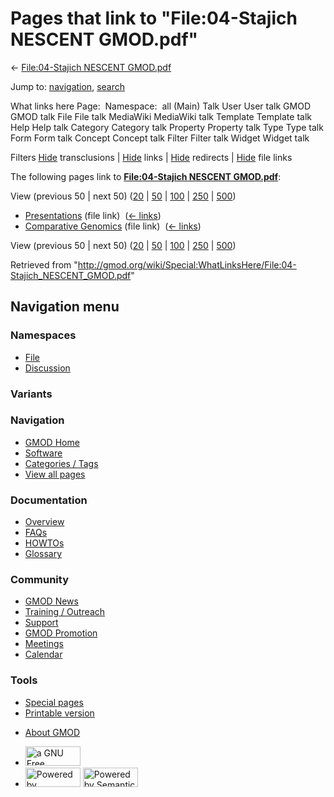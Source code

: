 <div id="mw-page-base" class="noprint">

</div>

<div id="mw-head-base" class="noprint">

</div>

<div id="content" class="mw-body" role="main">

<span id="top"></span>

<div id="mw-js-message" style="display:none;">

</div>



# <span dir="auto">Pages that link to "File:04-Stajich NESCENT GMOD.pdf"</span>

<div id="bodyContent">

<div id="contentSub">

← [File:04-Stajich NESCENT
GMOD.pdf](/wiki/File:04-Stajich_NESCENT_GMOD.pdf "File:04-Stajich NESCENT GMOD.pdf")

</div>

<div id="jump-to-nav" class="mw-jump">

Jump to: [navigation](#mw-navigation), [search](#p-search)

</div>

<div id="mw-content-text">

What links here Page:  Namespace:  all (Main) Talk User User talk GMOD
GMOD talk File File talk MediaWiki MediaWiki talk Template Template talk
Help Help talk Category Category talk Property Property talk Type Type
talk Form Form talk Concept Concept talk Filter Filter talk Widget
Widget talk

Filters
[Hide](/mediawiki/index.php?title=Special:WhatLinksHere/File:04-Stajich_NESCENT_GMOD.pdf&hidetrans=1 "Special:WhatLinksHere/File:04-Stajich NESCENT GMOD.pdf")
transclusions \|
[Hide](/mediawiki/index.php?title=Special:WhatLinksHere/File:04-Stajich_NESCENT_GMOD.pdf&hidelinks=1 "Special:WhatLinksHere/File:04-Stajich NESCENT GMOD.pdf")
links \|
[Hide](/mediawiki/index.php?title=Special:WhatLinksHere/File:04-Stajich_NESCENT_GMOD.pdf&hideredirs=1 "Special:WhatLinksHere/File:04-Stajich NESCENT GMOD.pdf")
redirects \|
[Hide](/mediawiki/index.php?title=Special:WhatLinksHere/File:04-Stajich_NESCENT_GMOD.pdf&hideimages=1 "Special:WhatLinksHere/File:04-Stajich NESCENT GMOD.pdf")
file links

The following pages link to **[File:04-Stajich NESCENT
GMOD.pdf](/wiki/File:04-Stajich_NESCENT_GMOD.pdf "File:04-Stajich NESCENT GMOD.pdf")**:

View (previous 50 \| next 50)
([20](/mediawiki/index.php?title=Special:WhatLinksHere/File:04-Stajich_NESCENT_GMOD.pdf&limit=20 "Special:WhatLinksHere/File:04-Stajich NESCENT GMOD.pdf")
\|
[50](/mediawiki/index.php?title=Special:WhatLinksHere/File:04-Stajich_NESCENT_GMOD.pdf&limit=50 "Special:WhatLinksHere/File:04-Stajich NESCENT GMOD.pdf")
\|
[100](/mediawiki/index.php?title=Special:WhatLinksHere/File:04-Stajich_NESCENT_GMOD.pdf&limit=100 "Special:WhatLinksHere/File:04-Stajich NESCENT GMOD.pdf")
\|
[250](/mediawiki/index.php?title=Special:WhatLinksHere/File:04-Stajich_NESCENT_GMOD.pdf&limit=250 "Special:WhatLinksHere/File:04-Stajich NESCENT GMOD.pdf")
\|
[500](/mediawiki/index.php?title=Special:WhatLinksHere/File:04-Stajich_NESCENT_GMOD.pdf&limit=500 "Special:WhatLinksHere/File:04-Stajich NESCENT GMOD.pdf"))

- [Presentations](/wiki/Presentations "Presentations") (file link) ‎
  <span class="mw-whatlinkshere-tools">([←
  links](/mediawiki/index.php?title=Special:WhatLinksHere&target=Presentations "Special:WhatLinksHere"))</span>
- [Comparative
  Genomics](/wiki/Comparative_Genomics "Comparative Genomics") (file
  link) ‎ <span class="mw-whatlinkshere-tools">([←
  links](/mediawiki/index.php?title=Special:WhatLinksHere&target=Comparative+Genomics "Special:WhatLinksHere"))</span>

View (previous 50 \| next 50)
([20](/mediawiki/index.php?title=Special:WhatLinksHere/File:04-Stajich_NESCENT_GMOD.pdf&limit=20 "Special:WhatLinksHere/File:04-Stajich NESCENT GMOD.pdf")
\|
[50](/mediawiki/index.php?title=Special:WhatLinksHere/File:04-Stajich_NESCENT_GMOD.pdf&limit=50 "Special:WhatLinksHere/File:04-Stajich NESCENT GMOD.pdf")
\|
[100](/mediawiki/index.php?title=Special:WhatLinksHere/File:04-Stajich_NESCENT_GMOD.pdf&limit=100 "Special:WhatLinksHere/File:04-Stajich NESCENT GMOD.pdf")
\|
[250](/mediawiki/index.php?title=Special:WhatLinksHere/File:04-Stajich_NESCENT_GMOD.pdf&limit=250 "Special:WhatLinksHere/File:04-Stajich NESCENT GMOD.pdf")
\|
[500](/mediawiki/index.php?title=Special:WhatLinksHere/File:04-Stajich_NESCENT_GMOD.pdf&limit=500 "Special:WhatLinksHere/File:04-Stajich NESCENT GMOD.pdf"))

</div>

<div class="printfooter">

Retrieved from
"<http://gmod.org/wiki/Special:WhatLinksHere/File:04-Stajich_NESCENT_GMOD.pdf>"

</div>

<div id="catlinks" class="catlinks catlinks-allhidden">

</div>

<div class="visualClear">

</div>

</div>

</div>

<div id="mw-navigation">

## Navigation menu

<div id="mw-head">



<div id="left-navigation">

<div id="p-namespaces" class="vectorTabs" role="navigation"
aria-labelledby="p-namespaces-label">

### Namespaces

- <span id="ca-nstab-image"><a href="/wiki/File:04-Stajich_NESCENT_GMOD.pdf" accesskey="c"
  title="View the file page [c]">File</a></span>
- <span id="ca-talk"><a
  href="/mediawiki/index.php?title=File_talk:04-Stajich_NESCENT_GMOD.pdf&amp;action=edit&amp;redlink=1"
  accesskey="t"
  title="Discussion about the content page [t]">Discussion</a></span>

</div>

<div id="p-variants" class="vectorMenu emptyPortlet" role="navigation"
aria-labelledby="p-variants-label">

### 

### Variants[](#)

<div class="menu">

</div>

</div>

</div>

<div id="right-navigation">





</div>



</div>

</div>

</div>

<div id="mw-panel">

<div id="p-logo" role="banner">

<a href="/wiki/Main_Page"
style="background-image: url(http://gmod.org/images/GMOD-cogs.png);"
title="Visit the main page"></a>

</div>

<div id="p-Navigation" class="portal" role="navigation"
aria-labelledby="p-Navigation-label">

### Navigation

<div class="body">

- <span id="n-GMOD-Home">[GMOD Home](/wiki/Main_Page)</span>
- <span id="n-Software">[Software](/wiki/GMOD_Components)</span>
- <span id="n-Categories-.2F-Tags">[Categories /
  Tags](/wiki/Categories)</span>
- <span id="n-View-all-pages">[View all
  pages](/wiki/Special:AllPages)</span>

</div>

</div>

<div id="p-Documentation" class="portal" role="navigation"
aria-labelledby="p-Documentation-label">

### Documentation

<div class="body">

- <span id="n-Overview">[Overview](/wiki/Overview)</span>
- <span id="n-FAQs">[FAQs](/wiki/Category:FAQ)</span>
- <span id="n-HOWTOs">[HOWTOs](/wiki/Category:HOWTO)</span>
- <span id="n-Glossary">[Glossary](/wiki/Glossary)</span>

</div>

</div>

<div id="p-Community" class="portal" role="navigation"
aria-labelledby="p-Community-label">

### Community

<div class="body">

- <span id="n-GMOD-News">[GMOD News](/wiki/GMOD_News)</span>
- <span id="n-Training-.2F-Outreach">[Training /
  Outreach](/wiki/Training_and_Outreach)</span>
- <span id="n-Support">[Support](/wiki/Support)</span>
- <span id="n-GMOD-Promotion">[GMOD
  Promotion](/wiki/GMOD_Promotion)</span>
- <span id="n-Meetings">[Meetings](/wiki/Meetings)</span>
- <span id="n-Calendar">[Calendar](/wiki/Calendar)</span>

</div>

</div>

<div id="p-tb" class="portal" role="navigation"
aria-labelledby="p-tb-label">

### Tools

<div class="body">

- <span id="t-specialpages"><a href="/wiki/Special:SpecialPages" accesskey="q"
  title="A list of all special pages [q]">Special pages</a></span>
- <span id="t-print"><a
  href="/mediawiki/index.php?title=Special:WhatLinksHere/File:04-Stajich_NESCENT_GMOD.pdf&amp;printable=yes"
  rel="alternate" accesskey="p"
  title="Printable version of this page [p]">Printable version</a></span>

</div>

</div>

</div>

</div>

<div id="footer" role="contentinfo">

- <span id="footer-places-about">[About
  GMOD](/wiki/GMOD:About "GMOD:About")</span>

<!-- -->

- <span id="footer-copyrightico">[<img src="http://www.gnu.org/graphics/gfdl-logo-small.png" width="88"
  height="31" alt="a GNU Free Documentation License" />](http://www.gnu.org/licenses/fdl-1.3.html)</span>
- <span id="footer-poweredbyico">[<img src="/mediawiki/skins/common/images/poweredby_mediawiki_88x31.png"
  width="88" height="31" alt="Powered by MediaWiki" />](//www.mediawiki.org/)
  [<img
  src="/mediawiki/extensions/SemanticMediaWiki/includes/../resources/images/smw_button.png"
  width="88" height="31" alt="Powered by Semantic MediaWiki" />](https://www.semantic-mediawiki.org/wiki/Semantic_MediaWiki)</span>

<div style="clear:both">

</div>

</div>
